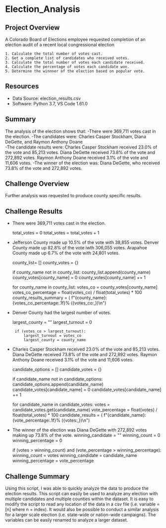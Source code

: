 # Election_Analysis

## Project Overview

A Colorado Board of Elections employee requested completion of an election audit 
of a recent local congressional election

	1. Calculate the total number of votes cast.
	2. Get a complete list of candidates who received votes.
	3. Calculate the total number of votes each candidate received.
	4. Calculate the percentage of votes each candidate won.
	5. Determine the winnner of the election based on popular vote.

## Resources
- Data Source: election_results.csv
- Software: Python 3.7, VS Code 1.61.0

## Summary
The analysis of the election shows that:
  -There were 369,711 votes cast in the election.
  -The candidates were: Charles Casper Stockham, Diana DeGette, and Raymon Anthony Doane	
  -The candidate results were:
	Charles Casper Stockham received 23.0% of the vote and 85,213 votes.
	Diana DeGette received 73.8% of the vote and 272,892 votes.
	Raymon Anthony Doane received 3.1% of the vote and 11,606 votes.
  -The winner of the election was:
	Diana DeGette, who received 73.8% of the vote and 272,892 votes.

## Challenge Overview
Further analysis was requested to produce county specific results.

## Challenge Results
 - There were 369,711 votes cast in the election.

	total_votes = 0
	total_votes = total_votes + 1

 - Jefferson County made up 10.5% of the vote with 38,855 votes. Denver County made up 
   82.8% of the vote iwth 306,055 votes. Arapahoe County made up 6.7% of the vote with 
   24,801 votes.

	county_list= []
	county_votes = {}

	if county_name not in county_list:
		county_list.append(county_name)
		county_votes[county_name] = 0
	county_votes[county_name] += 1

	for county_name in county_list:
		votes_co = county_votes[county_name]		
		votes_co_percentage = float(votes_co) / float(total_votes) * 100
        	county_results_summary = (
            		f"{county_name}: {votes_co_percentage:.1f}% ({votes_co:,})\n")

 - Denver County had the largest number of votes.

	largest_county = ""
	largest_turnout = 0

        if (votes_co > largest_turnout):
            largest_turnout = votes_co
            largest_county = county_name

 - Charles Casper Stockham received 23.0% of the vote and 85,213 votes.	Diana DeGette 
   received 73.8% of the vote and 272,892 votes. Raymon Anthony Doane received 3.1% of 
   the vote and 11,606 votes.

	candidate_options = []
	candidate_votes = {}

	if candidate_name not in candidate_options:
		candidate_options.append(candidate_name)
		candidate_votes[candidate_name] = 0
	candidate_votes[candidate_name] += 1

	for candidate_name in candidate_votes:
		votes = candidate_votes.get(candidate_name)
        	vote_percentage = float(votes) / float(total_votes) * 100
        	candidate_results = (
            		f"{candidate_name}: {vote_percentage:.1f}% ({votes:,})\n")

 - The winner of the election was Diana DeGette with 272,892 votes making up 73.8% of
   the vote.
	winning_candidate = ""
	winning_count = 0
	winning_percentage = 0

	if (votes > winning_count) and (vote_percentage > winning_percentage):
            	winning_count = votes
            	winning_candidate = candidate_name
            	winning_percentage = vote_percentage

## Challenge Summary
Using this script, I was able to quickly analyze the data to produce the election results.
This script can easily be used to analyze any election with multiple candidates and multiple
counties within the dataset. It is easy to modify the script to read any location of the data 
in a csv file (i.e. variable = [n] where n = index). It would also be possible to conduct a
similar analysis for a larger scale election (i.e. state-wide or nation-wide campaigns). The 
variables can be easily renamed to analyze a larger dataset.

